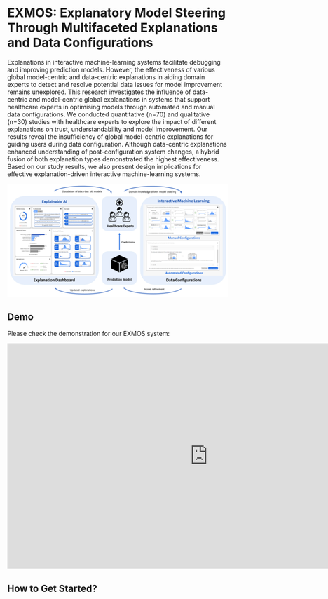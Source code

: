 # EXMOS: Explanatory Model Steering Through Multifaceted Explanations and Data Configurations

Explanations in interactive machine-learning systems facilitate debugging and improving prediction models. However, the effectiveness of various global model-centric and data-centric explanations in aiding domain experts to detect and resolve potential data issues for model improvement remains unexplored. This research investigates the influence of data-centric and model-centric global explanations in systems that support healthcare experts in optimising models through automated and manual data configurations. We conducted quantitative (n=70) and qualitative (n=30) studies with healthcare experts to explore the impact of different explanations on trust, understandability and model improvement. Our results reveal the insufficiency of global model-centric explanations for guiding users during data configuration. Although data-centric explanations enhanced understanding of post-configuration system changes, a hybrid fusion of both explanation types demonstrated the highest effectiveness. Based on our study results, we also present design implications for effective explanation-driven interactive machine-learning systems.

<p align="center" width="100%">
<a href="https://www.youtube.com/watch?v=DP1tAejstAg" target="_blank"><img src="https://github.com/adib0073/EXMOS/blob/main/images/XIL%20Systems.jpg" width="650" alt="EXMOS System"/></a>
</p>

## Demo

Please check the demonstration for our EXMOS system:

<object width="625" height="800">
<iframe width="914" height="514" src="https://www.youtube.com/embed/DP1tAejstAg" title="EXMOS: Explanatory Model Steering Through Multifaceted Explanations and Data Configurations" frameborder="0" allow="accelerometer; autoplay; clipboard-write; encrypted-media; gyroscope; picture-in-picture; web-share" allowfullscreen></iframe>
</object>

## How to Get Started?

